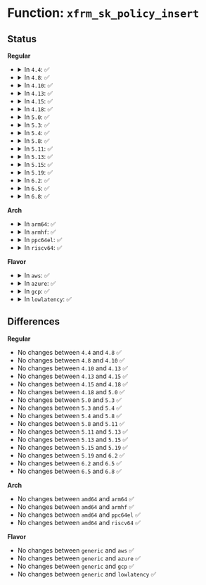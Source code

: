 # Function: <code>xfrm_sk_policy_insert</code>

## Status
<b>Regular</b>
<ul>
<li>
<details>
<summary>In <code>4.4</code>: ✅</summary>

```c
int xfrm_sk_policy_insert(struct sock *sk, int dir, struct xfrm_policy *pol);
```

**Collision:** Unique Global

**Inline:** No

**Transformation:** False

**Instances:**

```
In net/xfrm/xfrm_policy.c (ffffffff817b68c0)
Location: net/xfrm/xfrm_policy.c:1309
Inline: False
Direct callers:
  - net/xfrm/xfrm_state.c:xfrm_user_policy
```
**Symbols:**

```
ffffffff817b68c0-ffffffff817b698e: xfrm_sk_policy_insert (STB_GLOBAL)
```
</details>
</li>
<li>
<details>
<summary>In <code>4.8</code>: ✅</summary>

```c
int xfrm_sk_policy_insert(struct sock *sk, int dir, struct xfrm_policy *pol);
```

**Collision:** Unique Global

**Inline:** No

**Transformation:** False

**Instances:**

```
In net/xfrm/xfrm_policy.c (ffffffff818238e0)
Location: net/xfrm/xfrm_policy.c:1313
Inline: False
Direct callers:
  - net/xfrm/xfrm_state.c:xfrm_user_policy
```
**Symbols:**

```
ffffffff818238e0-ffffffff818239ae: xfrm_sk_policy_insert (STB_GLOBAL)
```
</details>
</li>
<li>
<details>
<summary>In <code>4.10</code>: ✅</summary>

```c
int xfrm_sk_policy_insert(struct sock *sk, int dir, struct xfrm_policy *pol);
```

**Collision:** Unique Global

**Inline:** No

**Transformation:** False

**Instances:**

```
In net/xfrm/xfrm_policy.c (ffffffff81855230)
Location: net/xfrm/xfrm_policy.c:1341
Inline: False
Direct callers:
  - net/xfrm/xfrm_state.c:xfrm_user_policy
```
**Symbols:**

```
ffffffff81855230-ffffffff818552fe: xfrm_sk_policy_insert (STB_GLOBAL)
```
</details>
</li>
<li>
<details>
<summary>In <code>4.13</code>: ✅</summary>

```c
int xfrm_sk_policy_insert(struct sock *sk, int dir, struct xfrm_policy *pol);
```

**Collision:** Unique Global

**Inline:** No

**Transformation:** False

**Instances:**

```
In net/xfrm/xfrm_policy.c (ffffffff81878dd0)
Location: net/xfrm/xfrm_policy.c:1335
Inline: False
Direct callers:
  - net/xfrm/xfrm_state.c:xfrm_user_policy
```
**Symbols:**

```
ffffffff81878dd0-ffffffff81878e9f: xfrm_sk_policy_insert (STB_GLOBAL)
```
</details>
</li>
<li>
<details>
<summary>In <code>4.15</code>: ✅</summary>

```c
int xfrm_sk_policy_insert(struct sock *sk, int dir, struct xfrm_policy *pol);
```

**Collision:** Unique Global

**Inline:** No

**Transformation:** False

**Instances:**

```
In net/xfrm/xfrm_policy.c (ffffffff818f9710)
Location: net/xfrm/xfrm_policy.c:1257
Inline: False
Direct callers:
  - net/xfrm/xfrm_state.c:xfrm_user_policy
  - net/xfrm/xfrm_state.c:xfrm_user_policy
  - net/xfrm/xfrm_state.c:xfrm_user_policy
```
**Symbols:**

```
ffffffff818f9710-ffffffff818f97e0: xfrm_sk_policy_insert (STB_GLOBAL)
```
</details>
</li>
<li>
<details>
<summary>In <code>4.18</code>: ✅</summary>

```c
int xfrm_sk_policy_insert(struct sock *sk, int dir, struct xfrm_policy *pol);
```

**Collision:** Unique Global

**Inline:** No

**Transformation:** False

**Instances:**

```
In net/xfrm/xfrm_policy.c (ffffffff81950180)
Location: net/xfrm/xfrm_policy.c:1257
Inline: False
Direct callers:
  - net/xfrm/xfrm_state.c:xfrm_user_policy
  - net/xfrm/xfrm_state.c:xfrm_user_policy
  - net/xfrm/xfrm_state.c:xfrm_user_policy
```
**Symbols:**

```
ffffffff81950180-ffffffff81950250: xfrm_sk_policy_insert (STB_GLOBAL)
```
</details>
</li>
<li>
<details>
<summary>In <code>5.0</code>: ✅</summary>

```c
int xfrm_sk_policy_insert(struct sock *sk, int dir, struct xfrm_policy *pol);
```

**Collision:** Unique Global

**Inline:** No

**Transformation:** False

**Instances:**

```
In net/xfrm/xfrm_policy.c (ffffffff81983830)
Location: net/xfrm/xfrm_policy.c:2248
Inline: False
Direct callers:
  - net/xfrm/xfrm_state.c:xfrm_user_policy
  - net/xfrm/xfrm_state.c:xfrm_user_policy
  - net/xfrm/xfrm_state.c:xfrm_user_policy
```
**Symbols:**

```
ffffffff81983830-ffffffff81983900: xfrm_sk_policy_insert (STB_GLOBAL)
```
</details>
</li>
<li>
<details>
<summary>In <code>5.3</code>: ✅</summary>

```c
int xfrm_sk_policy_insert(struct sock *sk, int dir, struct xfrm_policy *pol);
```

**Collision:** Unique Global

**Inline:** No

**Transformation:** False

**Instances:**

```
In net/xfrm/xfrm_policy.c (ffffffff819ed410)
Location: net/xfrm/xfrm_policy.c:2254
Inline: False
Direct callers:
  - net/xfrm/xfrm_state.c:xfrm_user_policy
  - net/xfrm/xfrm_state.c:xfrm_user_policy
  - net/xfrm/xfrm_state.c:xfrm_user_policy
```
**Symbols:**

```
ffffffff819ed410-ffffffff819ed4dd: xfrm_sk_policy_insert (STB_GLOBAL)
```
</details>
</li>
<li>
<details>
<summary>In <code>5.4</code>: ✅</summary>

```c
int xfrm_sk_policy_insert(struct sock *sk, int dir, struct xfrm_policy *pol);
```

**Collision:** Unique Global

**Inline:** No

**Transformation:** False

**Instances:**

```
In net/xfrm/xfrm_policy.c (ffffffff81a24420)
Location: net/xfrm/xfrm_policy.c:2256
Inline: False
Direct callers:
  - net/xfrm/xfrm_state.c:xfrm_user_policy
  - net/xfrm/xfrm_state.c:xfrm_user_policy
  - net/xfrm/xfrm_state.c:xfrm_user_policy
```
**Symbols:**

```
ffffffff81a24420-ffffffff81a244ed: xfrm_sk_policy_insert (STB_GLOBAL)
```
</details>
</li>
<li>
<details>
<summary>In <code>5.8</code>: ✅</summary>

```c
int xfrm_sk_policy_insert(struct sock *sk, int dir, struct xfrm_policy *pol);
```

**Collision:** Unique Global

**Inline:** No

**Transformation:** False

**Instances:**

```
In net/xfrm/xfrm_policy.c (ffffffff81b162d0)
Location: net/xfrm/xfrm_policy.c:2247
Inline: False
Direct callers:
  - net/xfrm/xfrm_state.c:xfrm_user_policy
  - net/xfrm/xfrm_state.c:xfrm_user_policy
  - net/xfrm/xfrm_state.c:xfrm_user_policy
```
**Symbols:**

```
ffffffff81b162d0-ffffffff81b16452: xfrm_sk_policy_insert (STB_GLOBAL)
```
</details>
</li>
<li>
<details>
<summary>In <code>5.11</code>: ✅</summary>

```c
int xfrm_sk_policy_insert(struct sock *sk, int dir, struct xfrm_policy *pol);
```

**Collision:** Unique Global

**Inline:** No

**Transformation:** False

**Instances:**

```
In net/xfrm/xfrm_policy.c (ffffffff81b24750)
Location: net/xfrm/xfrm_policy.c:2257
Inline: False
Direct callers:
  - net/xfrm/xfrm_state.c:xfrm_user_policy
  - net/xfrm/xfrm_state.c:xfrm_user_policy
  - net/xfrm/xfrm_state.c:xfrm_user_policy
```
**Symbols:**

```
ffffffff81b24750-ffffffff81b24838: xfrm_sk_policy_insert (STB_GLOBAL)
```
</details>
</li>
<li>
<details>
<summary>In <code>5.13</code>: ✅</summary>

```c
int xfrm_sk_policy_insert(struct sock *sk, int dir, struct xfrm_policy *pol);
```

**Collision:** Unique Global

**Inline:** No

**Transformation:** False

**Instances:**

```
In net/xfrm/xfrm_policy.c (ffffffff81b12370)
Location: net/xfrm/xfrm_policy.c:2256
Inline: False
Direct callers:
  - net/xfrm/xfrm_state.c:xfrm_user_policy
  - net/xfrm/xfrm_state.c:xfrm_user_policy
  - net/xfrm/xfrm_state.c:xfrm_user_policy
```
**Symbols:**

```
ffffffff81b12370-ffffffff81b12454: xfrm_sk_policy_insert (STB_GLOBAL)
```
</details>
</li>
<li>
<details>
<summary>In <code>5.15</code>: ✅</summary>

```c
int xfrm_sk_policy_insert(struct sock *sk, int dir, struct xfrm_policy *pol);
```

**Collision:** Unique Global

**Inline:** No

**Transformation:** False

**Instances:**

```
In net/xfrm/xfrm_policy.c (ffffffff81bd6210)
Location: net/xfrm/xfrm_policy.c:2256
Inline: False
Direct callers:
  - net/xfrm/xfrm_state.c:xfrm_user_policy
  - net/xfrm/xfrm_state.c:xfrm_user_policy
  - net/xfrm/xfrm_state.c:xfrm_user_policy
```
**Symbols:**

```
ffffffff81bd6210-ffffffff81bd6324: xfrm_sk_policy_insert (STB_GLOBAL)
```
</details>
</li>
<li>
<details>
<summary>In <code>5.19</code>: ✅</summary>

```c
int xfrm_sk_policy_insert(struct sock *sk, int dir, struct xfrm_policy *pol);
```

**Collision:** Unique Global

**Inline:** No

**Transformation:** False

**Instances:**

```
In net/xfrm/xfrm_policy.c (ffffffff81d6c950)
Location: net/xfrm/xfrm_policy.c:2256
Inline: False
Direct callers:
  - net/xfrm/xfrm_state.c:xfrm_user_policy
  - net/xfrm/xfrm_state.c:xfrm_user_policy
  - net/xfrm/xfrm_state.c:xfrm_user_policy
```
**Symbols:**

```
ffffffff81d6c950-ffffffff81d6cab0: xfrm_sk_policy_insert (STB_GLOBAL)
```
</details>
</li>
<li>
<details>
<summary>In <code>6.2</code>: ✅</summary>

```c
int xfrm_sk_policy_insert(struct sock *sk, int dir, struct xfrm_policy *pol);
```

**Collision:** Unique Global

**Inline:** No

**Transformation:** False

**Instances:**

```
In net/xfrm/xfrm_policy.c (ffffffff81f37d20)
Location: net/xfrm/xfrm_policy.c:2330
Inline: False
Direct callers:
  - net/xfrm/xfrm_state.c:xfrm_user_policy
  - net/xfrm/xfrm_state.c:xfrm_user_policy
  - net/xfrm/xfrm_state.c:xfrm_user_policy
```
**Symbols:**

```
ffffffff81f37d20-ffffffff81f37e80: xfrm_sk_policy_insert (STB_GLOBAL)
```
</details>
</li>
<li>
<details>
<summary>In <code>6.5</code>: ✅</summary>

```c
int xfrm_sk_policy_insert(struct sock *sk, int dir, struct xfrm_policy *pol);
```

**Collision:** Unique Global

**Inline:** No

**Transformation:** False

**Instances:**

```
In net/xfrm/xfrm_policy.c (ffffffff81f97710)
Location: net/xfrm/xfrm_policy.c:2332
Inline: False
Direct callers:
  - net/xfrm/xfrm_state.c:xfrm_user_policy
  - net/xfrm/xfrm_state.c:xfrm_user_policy
  - net/xfrm/xfrm_state.c:xfrm_user_policy
```
**Symbols:**

```
ffffffff81f97710-ffffffff81f97870: xfrm_sk_policy_insert (STB_GLOBAL)
```
</details>
</li>
<li>
<details>
<summary>In <code>6.8</code>: ✅</summary>

```c
int xfrm_sk_policy_insert(struct sock *sk, int dir, struct xfrm_policy *pol);
```

**Collision:** Unique Global

**Inline:** No

**Transformation:** False

**Instances:**

```
In net/xfrm/xfrm_policy.c (ffffffff82064a80)
Location: net/xfrm/xfrm_policy.c:2352
Inline: False
Direct callers:
  - net/xfrm/xfrm_state.c:xfrm_user_policy
  - net/xfrm/xfrm_state.c:xfrm_user_policy
  - net/xfrm/xfrm_state.c:xfrm_user_policy
```
**Symbols:**

```
ffffffff82064a80-ffffffff82064bd2: xfrm_sk_policy_insert (STB_GLOBAL)
```
</details>
</li>
</ul>
<b>Arch</b>
<ul>
<li>
<details>
<summary>In <code>arm64</code>: ✅</summary>

```c
int xfrm_sk_policy_insert(struct sock *sk, int dir, struct xfrm_policy *pol);
```

**Collision:** Unique Global

**Inline:** No

**Transformation:** False

**Instances:**

```
In net/xfrm/xfrm_policy.c (ffff800010ce1640)
Location: net/xfrm/xfrm_policy.c:2256
Inline: False
Direct callers:
  - net/xfrm/xfrm_state.c:xfrm_user_policy
  - net/xfrm/xfrm_state.c:xfrm_user_policy
  - net/xfrm/xfrm_state.c:xfrm_user_policy
```
**Symbols:**

```
ffff800010ce1640-ffff800010ce177c: xfrm_sk_policy_insert (STB_GLOBAL)
```
</details>
</li>
<li>
<details>
<summary>In <code>armhf</code>: ✅</summary>

```c
int xfrm_sk_policy_insert(struct sock *sk, int dir, struct xfrm_policy *pol);
```

**Collision:** Unique Global

**Inline:** No

**Transformation:** False

**Instances:**

```
In net/xfrm/xfrm_policy.c (c0deaa38)
Location: net/xfrm/xfrm_policy.c:2256
Inline: False
Direct callers:
  - net/xfrm/xfrm_state.c:xfrm_user_policy
  - net/xfrm/xfrm_state.c:xfrm_user_policy
  - net/xfrm/xfrm_state.c:xfrm_user_policy
```
**Symbols:**

```
c0deaa38-c0deab08: xfrm_sk_policy_insert (STB_GLOBAL)
```
</details>
</li>
<li>
<details>
<summary>In <code>ppc64el</code>: ✅</summary>

```c
int xfrm_sk_policy_insert(struct sock *sk, int dir, struct xfrm_policy *pol);
```

**Collision:** Unique Global

**Inline:** No

**Transformation:** False

**Instances:**

```
In net/xfrm/xfrm_policy.c (c000000000e03d70)
Location: net/xfrm/xfrm_policy.c:2256
Inline: False
Direct callers:
  - net/xfrm/xfrm_state.c:xfrm_user_policy
  - net/xfrm/xfrm_state.c:xfrm_user_policy
  - net/xfrm/xfrm_state.c:xfrm_user_policy
```
**Symbols:**

```
c000000000e03d70-c000000000e03f24: xfrm_sk_policy_insert (STB_GLOBAL)
```
</details>
</li>
<li>
<details>
<summary>In <code>riscv64</code>: ✅</summary>

```c
int xfrm_sk_policy_insert(struct sock *sk, int dir, struct xfrm_policy *pol);
```

**Collision:** Unique Global

**Inline:** No

**Transformation:** False

**Instances:**

```
In net/xfrm/xfrm_policy.c (ffffffe000830156)
Location: net/xfrm/xfrm_policy.c:2256
Inline: False
Direct callers:
  - net/xfrm/xfrm_state.c:xfrm_user_policy
  - net/xfrm/xfrm_state.c:xfrm_user_policy
  - net/xfrm/xfrm_state.c:xfrm_user_policy
```
**Symbols:**

```
ffffffe000830156-ffffffe00083026a: xfrm_sk_policy_insert (STB_GLOBAL)
```
</details>
</li>
</ul>
<b>Flavor</b>
<ul>
<li>
<details>
<summary>In <code>aws</code>: ✅</summary>

```c
int xfrm_sk_policy_insert(struct sock *sk, int dir, struct xfrm_policy *pol);
```

**Collision:** Unique Global

**Inline:** No

**Transformation:** False

**Instances:**

```
In net/xfrm/xfrm_policy.c (ffffffff819c3ab0)
Location: net/xfrm/xfrm_policy.c:2256
Inline: False
Direct callers:
  - net/xfrm/xfrm_state.c:xfrm_user_policy
  - net/xfrm/xfrm_state.c:xfrm_user_policy
  - net/xfrm/xfrm_state.c:xfrm_user_policy
```
**Symbols:**

```
ffffffff819c3ab0-ffffffff819c3b7d: xfrm_sk_policy_insert (STB_GLOBAL)
```
</details>
</li>
<li>
<details>
<summary>In <code>azure</code>: ✅</summary>

```c
int xfrm_sk_policy_insert(struct sock *sk, int dir, struct xfrm_policy *pol);
```

**Collision:** Unique Global

**Inline:** No

**Transformation:** False

**Instances:**

```
In net/xfrm/xfrm_policy.c (ffffffff819808a0)
Location: net/xfrm/xfrm_policy.c:2256
Inline: False
Direct callers:
  - net/xfrm/xfrm_state.c:xfrm_user_policy
  - net/xfrm/xfrm_state.c:xfrm_user_policy
  - net/xfrm/xfrm_state.c:xfrm_user_policy
```
**Symbols:**

```
ffffffff819808a0-ffffffff8198096d: xfrm_sk_policy_insert (STB_GLOBAL)
```
</details>
</li>
<li>
<details>
<summary>In <code>gcp</code>: ✅</summary>

```c
int xfrm_sk_policy_insert(struct sock *sk, int dir, struct xfrm_policy *pol);
```

**Collision:** Unique Global

**Inline:** No

**Transformation:** False

**Instances:**

```
In net/xfrm/xfrm_policy.c (ffffffff81a2e530)
Location: net/xfrm/xfrm_policy.c:2256
Inline: False
Direct callers:
  - net/xfrm/xfrm_state.c:xfrm_user_policy
  - net/xfrm/xfrm_state.c:xfrm_user_policy
  - net/xfrm/xfrm_state.c:xfrm_user_policy
```
**Symbols:**

```
ffffffff81a2e530-ffffffff81a2e5fd: xfrm_sk_policy_insert (STB_GLOBAL)
```
</details>
</li>
<li>
<details>
<summary>In <code>lowlatency</code>: ✅</summary>

```c
int xfrm_sk_policy_insert(struct sock *sk, int dir, struct xfrm_policy *pol);
```

**Collision:** Unique Global

**Inline:** No

**Transformation:** False

**Instances:**

```
In net/xfrm/xfrm_policy.c (ffffffff81a39d20)
Location: net/xfrm/xfrm_policy.c:2256
Inline: False
Direct callers:
  - net/xfrm/xfrm_state.c:xfrm_user_policy
  - net/xfrm/xfrm_state.c:xfrm_user_policy
  - net/xfrm/xfrm_state.c:xfrm_user_policy
```
**Symbols:**

```
ffffffff81a39d20-ffffffff81a39ded: xfrm_sk_policy_insert (STB_GLOBAL)
```
</details>
</li>
</ul>

## Differences
<b>Regular</b>
<ul>
<li>
No changes between <code>4.4</code> and <code>4.8</code> ✅
</li>
<li>
No changes between <code>4.8</code> and <code>4.10</code> ✅
</li>
<li>
No changes between <code>4.10</code> and <code>4.13</code> ✅
</li>
<li>
No changes between <code>4.13</code> and <code>4.15</code> ✅
</li>
<li>
No changes between <code>4.15</code> and <code>4.18</code> ✅
</li>
<li>
No changes between <code>4.18</code> and <code>5.0</code> ✅
</li>
<li>
No changes between <code>5.0</code> and <code>5.3</code> ✅
</li>
<li>
No changes between <code>5.3</code> and <code>5.4</code> ✅
</li>
<li>
No changes between <code>5.4</code> and <code>5.8</code> ✅
</li>
<li>
No changes between <code>5.8</code> and <code>5.11</code> ✅
</li>
<li>
No changes between <code>5.11</code> and <code>5.13</code> ✅
</li>
<li>
No changes between <code>5.13</code> and <code>5.15</code> ✅
</li>
<li>
No changes between <code>5.15</code> and <code>5.19</code> ✅
</li>
<li>
No changes between <code>5.19</code> and <code>6.2</code> ✅
</li>
<li>
No changes between <code>6.2</code> and <code>6.5</code> ✅
</li>
<li>
No changes between <code>6.5</code> and <code>6.8</code> ✅
</li>
</ul>
<b>Arch</b>
<ul>
<li>
No changes between <code>amd64</code> and <code>arm64</code> ✅
</li>
<li>
No changes between <code>amd64</code> and <code>armhf</code> ✅
</li>
<li>
No changes between <code>amd64</code> and <code>ppc64el</code> ✅
</li>
<li>
No changes between <code>amd64</code> and <code>riscv64</code> ✅
</li>
</ul>
<b>Flavor</b>
<ul>
<li>
No changes between <code>generic</code> and <code>aws</code> ✅
</li>
<li>
No changes between <code>generic</code> and <code>azure</code> ✅
</li>
<li>
No changes between <code>generic</code> and <code>gcp</code> ✅
</li>
<li>
No changes between <code>generic</code> and <code>lowlatency</code> ✅
</li>
</ul>
